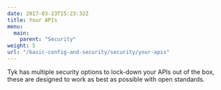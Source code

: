 ```yaml
---
date: 2017-03-23T15:23:32Z
title: Your APIs
menu:
  main:
    parent: "Security"
weight: 5
url: "/basic-config-and-security/security/your-apis"
---
```


Tyk has multiple security options to lock-down your APIs out of the box, these are designed to work as best as possible with open standards.
